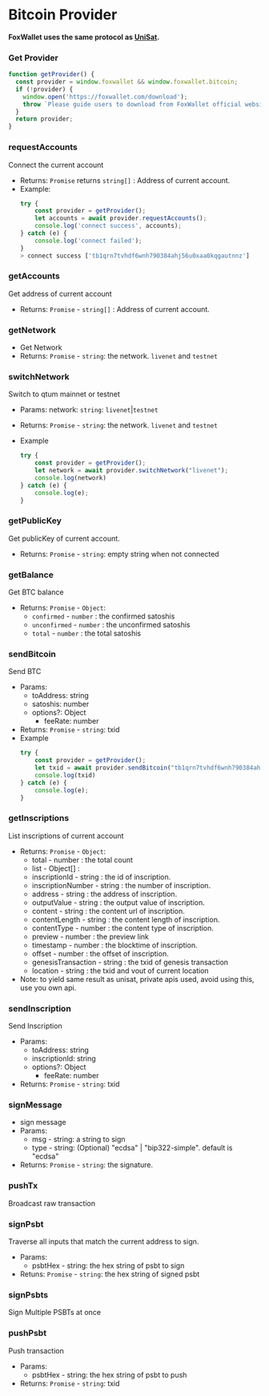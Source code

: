 # Bitcoin Provider

**FoxWallet uses the same protocol as [UniSat](https://docs.unisat.io/dev/unisat-wallet-api).**

### Get Provider
```js
function getProvider() {
  const provider = window.foxwallet && window.foxwallet.bitcoin;
  if (!provider) {
    window.open('https://foxwallet.com/download');
    throw `Please guide users to download from FoxWallet official website`
  }
  return provider;
}
```

### requestAccounts
Connect the current account
* Returns: `Promise` returns `string[]` : Address of current account.
* Example:
    ```js
    try {
        const provider = getProvider();
        let accounts = await provider.requestAccounts();
        console.log('connect success', accounts);
    } catch (e) {
        console.log('connect failed');
    }
    > connect success ['tb1qrn7tvhdf6wnh790384ahj56u0xaa0kqgautnnz']
    ```

### getAccounts
Get address of current account
* Returns: `Promise` - `string[]` : Address of current account.

### getNetwork
* Get Network
* Returns: `Promise` - `string`: the network. `livenet` and `testnet`

### switchNetwork
Switch to qtum mainnet or testnet
* Params: network: `string`: `livenet`|`testnet`
* Returns: `Promise` - `string`: the network. `livenet` and `testnet`

* Example
    ```js
    try {
        const provider = getProvider();  
        let network = await provider.switchNetwork("livenet");
        console.log(network)
    } catch (e) {
        console.log(e);
    }
    ```

### getPublicKey
Get publicKey of current account.
* Returns: `Promise` - `string`: empty string when not connected

### getBalance
Get BTC balance
* Returns: `Promise` - `Object`:
    * `confirmed` - `number` : the confirmed satoshis
    * `unconfirmed` - `number` : the unconfirmed satoshis
    * `total` - `number` : the total satoshis

### sendBitcoin
Send BTC
* Params: 
    * toAddress: string
    * satoshis: number
    * options?: Object
        * feeRate: number
* Returns: `Promise` - `string`: txid
* Example
    ```js
    try {
        const provider = getProvider();  
        let txid = await provider.sendBitcoin("tb1qrn7tvhdf6wnh790384ahj56u0xaa0kqgautnnz",1000);
        console.log(txid)
    } catch (e) {
        console.log(e);
    }
    ```

### getInscriptions
List inscriptions of current account
* Returns: `Promise` - `Object`:
    * total - number : the total count
    * list - Object[] :
    * inscriptionId - string : the id of inscription.
    * inscriptionNumber - string : the number of inscription.
    * address - string : the address of inscription.
    * outputValue - string : the output value of inscription.
    * content - string : the content url of inscription.
    * contentLength - string : the content length of inscription.
    * contentType - number : the content type of inscription.
    * preview - number : the preview link
    * timestamp - number : the blocktime of inscription.
    * offset - number : the offset of inscription.
    * genesisTransaction - string : the txid of genesis transaction
    * location - string : the txid and vout of current location    
* Note: to yield same result as unisat, private apis used, avoid using this, use you own api.

### sendInscription
Send Inscription
* Params: 
    * toAddress: string
    * inscriptionId: string
    * options?: Object
        * feeRate: number
* Returns: `Promise` - `string`: txid


### signMessage
* sign message
* Params:
    * msg - string: a string to sign
    * type - string:  (Optional) "ecdsa" | "bip322-simple". default is "ecdsa"
* Returns: `Promise` - `string`: the signature.

### pushTx
Broadcast raw transaction

### signPsbt
Traverse all inputs that match the current address to sign.
* Params:
    * psbtHex - string: the hex string of psbt to sign
* Retuns: `Promise` - `string`: the hex string of signed psbt

### signPsbts
Sign Multiple PSBTs at once

### pushPsbt
Push transaction
* Params:
    * psbtHex - string: the hex string of psbt to push
* Returns: `Promise` - `string`: txid    
